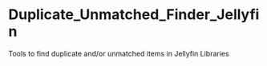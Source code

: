 # Duplicate_Unmatched_Finder_Jellyfin
Tools to find duplicate and/or unmatched items in Jellyfin Libraries
